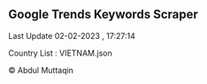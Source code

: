 

## Google Trends Keywords Scraper 
 
Last Update 02-02-2023 , 17:27:14

Country List :
VIETNAM.json



© Abdul Muttaqin 
